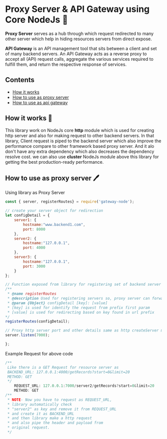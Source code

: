 # Proxy Server & API Gateway using Core NodeJs 🚀

<b>Proxy Server</b> serves as a hub through which request redirected to many other server which help in hiding resources servers from direct expose.

<b>API Gateway</b> is an API management tool that sits between a client and set of many backend servers. An API Gateway acts as a reverse proxy to accept all (API) request calls, aggregate the various services required to fulfill them, and return the respective response of services.

## Contents

- [How it works](#How-it-works-📖)
- [How to use as proxy server](#How-to-use-as-proxy-server-🖊)
- [How to use as api gateway](#How-to-use-as-api-gateway)

## How it works 📖

This library work on NodeJs core <b>http</b> module which is used for creating http server and also for making request to other backend servers. In that library, Client request is piped to the backend server which also improve the performance compare to other framework based proxy server. And it alo don't have any extra dependency which also decreases the dependency resolve cost. we can also use <b>cluster</b> NodeJs module above this library for getting the best production-ready performance.

## How to use as proxy server 🖊

<p> Using library as Proxy Server</p>

```javascript
const { server, registerRoutes} = require('gateway-node');

// create your server object for redirection
let configDetail = {
    server1: {
        hostname:"www.backend1.com",
        port: 8000
    },
    server2: {
        hostname:"127.0.0.1",
        port: 4000
    },
    server3: {
        hostname:"127.0.0.1",
        port: 3000
    }
};

// Function exposed from library for registering set of backend server
/**
 * @name registerRoutes
 * @description Used for registering servers so, proxy server can forward
 * @param {Object} configDetail [key]: [value]
 * [key] is used for identify the request from prefix first param
 * [value] is used for redirecting based on key found in url prefix
*/
registerRoutes(configDetail);

// Proxy http server port and other details same as http createServer module
server.listen(7000);

};

```

<p>Example Request for above code</p>

```javascript
/**
 Like there is a GET Request for resource server as
 BACKEND_URL: 127.0.0.1:4000/getRecords?start=0&limit=20
 METHOD: GET
 */
    REQUEST_URL: 127.0.0.1:7000/server2/getRecords?start=0&limit=20
    METHOD: GET
/**
 * NOTE- Now you have to request as REQUEST_URL,
 * library automatically check
 * "server2" as key and remove it from REQUEST_URL
 * and create it as BACKEND_URL
 * and then library make a http request
 * and also pipe the header and payload from
 * original request.
 */
```

